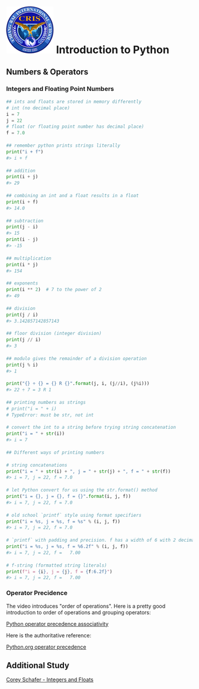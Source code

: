# ![Chiang Rai International School](../images/logo.png?raw=true) Introduction to Python

## Numbers & Operators

### Integers and Floating Point Numbers

```python
## ints and floats are stored in memory differently
# int (no decimal place)
i = 7
j = 22
# float (or floating point number has decimal place)
f = 7.0

## remember python prints strings literally
print("i + f")
#> i + f

## addition
print(i + j)
#> 29

## combining an int and a float results in a float
print(i + f)
#> 14.0

## subtraction
print(j - i)
#> 15
print(i - j)
#> -15

## multiplication
print(i * j)
#> 154

## exponents
print(i ** 2)  # 7 to the power of 2
#> 49

## division
print(j / i)
#> 3.142857142857143

## floor division (integer division)
print(j // i)
#> 3

## modulo gives the remainder of a division operation
print(j % i)
#> 1

print("{} ÷ {} = {} R {}".format(j, i, (j//i), (j%i)))
#> 22 ÷ 7 = 3 R 1

## printing numbers as strings
# print("i = " + i)
# TypeError: must be str, not int

# convert the int to a string before trying string concatenation
print("i = " + str(i))
#> i = 7

## Different ways of printing numbers

# string concatenations
print("i = " + str(i) + ", j = " + str(j) + ", f = " + str(f))
#> i = 7, j = 22, f = 7.0

# let Python convert for us using the str.format() method
print("i = {}, j = {}, f = {}".format(i, j, f))
#> i = 7, j = 22, f = 7.0

# old school `printf` style using format specifiers
print("i = %s, j = %s, f = %s" % (i, j, f))
#> i = 7, j = 22, f = 7.0

# `printf` with padding and precision. f has a width of 6 with 2 decimal places
print("i = %s, j = %s, f = %6.2f" % (i, j, f))
#> i = 7, j = 22, f =   7.00

# f-string (formatted string literals)
print(f"i = {i}, j = {j}, f = {f:6.2f}")
#> i = 7, j = 22, f =   7.00
```

### Operator Precidence

The video introduces "order of operations".  Here is a pretty good introduction to order of operations and grouping operators:

[Python operator precedence associativity](https://www.techbeamers.com/python-operator-precedence-associativity/)

Here is the authoritative reference:

[Python.org operator precedence](https://docs.python.org/3.3/reference/expressions.html#operator-precedence)

## Additional Study

[Corey Schafer - Integers and Floats](https://www.youtube.com/watch?v=khKv-8q7YmY&list=PL-osiE80TeTt2d9bfVyTiXJA-UTHn6WwU&index=3)
